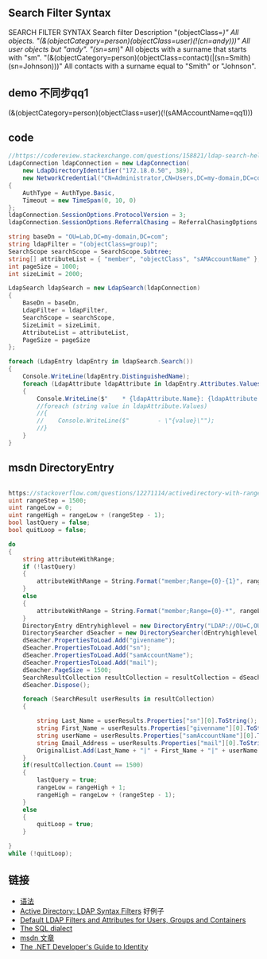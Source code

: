 



##  Search Filter Syntax
SEARCH FILTER SYNTAX
Search filter	Description
"(objectClass=*)"	All objects.
"(&(objectCategory=person)(objectClass=user)(!(cn=andy)))"	All user objects but "andy".
"(sn=sm*)"	All objects with a surname that starts with "sm".
"(&(objectCategory=person)(objectClass=contact)(|(sn=Smith)(sn=Johnson)))"	All contacts with a surname equal to "Smith" or "Johnson".



## demo 不同步qq1
(&(objectCategory=person)(objectClass=user)(!(sAMAccountName=qq1)))




## code
```cs
//https://codereview.stackexchange.com/questions/158821/ldap-search-helper-for-system-directoryservices-protocols
LdapConnection ldapConnection = new LdapConnection(
    new LdapDirectoryIdentifier("172.18.0.50", 389),
    new NetworkCredential("CN=Administrator,CN=Users,DC=my-domain,DC=com", "SuperSecret"))
{
    AuthType = AuthType.Basic,
    Timeout = new TimeSpan(0, 10, 0)
};
ldapConnection.SessionOptions.ProtocolVersion = 3;
ldapConnection.SessionOptions.ReferralChasing = ReferralChasingOptions.None;

string baseDn = "OU=Lab,DC=my-domain,DC=com";
string ldapFilter = "(objectClass=group)";
SearchScope searchScope = SearchScope.Subtree;
string[] attributeList = { "member", "objectClass", "sAMAccountName" };
int pageSize = 1000;
int sizeLimit = 2000;

LdapSearch ldapSearch = new LdapSearch(ldapConnection)
{
    BaseDn = baseDn,
    LdapFilter = ldapFilter,
    SearchScope = searchScope,
    SizeLimit = sizeLimit,
    AttributeList = attributeList,
    PageSize = pageSize
};

foreach (LdapEntry ldapEntry in ldapSearch.Search())
{
    Console.WriteLine(ldapEntry.DistinguishedName);
    foreach (LdapAttribute ldapAttribute in ldapEntry.Attributes.Values)
    {
        Console.WriteLine($"    * {ldapAttribute.Name}: {ldapAttribute.Values.Count}");
        //foreach (string value in ldapAttribute.Values)
        //{
        //    Console.WriteLine($"        - \"{value}\"");
        //}
    }
}
```


## msdn DirectoryEntry
```cs

https://stackoverflow.com/questions/12271114/activedirectory-with-range-not-changing-results-using-directorysearcher
uint rangeStep = 1500;   
uint rangeLow = 0;   
uint rangeHigh = rangeLow + (rangeStep - 1);   
bool lastQuery = false;   
bool quitLoop = false;   

do   
{                       
    string attributeWithRange;   
    if (!lastQuery)   
    {   
        attributeWithRange = String.Format("member;Range={0}-{1}", rangeLow, rangeHigh);   
    }   
    else   
    {   
        attributeWithRange = String.Format("member;Range={0}-*", rangeLow);   
    }   
    DirectoryEntry dEntryhighlevel = new DirectoryEntry("LDAP://OU=C,OU=x,DC=h,DC=nt");   
    DirectorySearcher dSeacher = new DirectorySearcher(dEntryhighlevel,"(&(objectClass=user)(memberof=CN=Users,OU=t,OU=s,OU=x,DC=h,DC=nt))",new string[] {attributeWithRange});   
    dSeacher.PropertiesToLoad.Add("givenname");   
    dSeacher.PropertiesToLoad.Add("sn");   
    dSeacher.PropertiesToLoad.Add("samAccountName");   
    dSeacher.PropertiesToLoad.Add("mail");   
    dSeacher.PageSize = 1500;   
    SearchResultCollection resultCollection = resultCollection = dSeacher.FindAll();   
    dSeacher.Dispose();   

    foreach (SearchResult userResults in resultCollection)   
    {   

        string Last_Name = userResults.Properties["sn"][0].ToString();   
        string First_Name = userResults.Properties["givenname"][0].ToString();   
        string userName = userResults.Properties["samAccountName"][0].ToString();   
        string Email_Address = userResults.Properties["mail"][0].ToString();   
        OriginalList.Add(Last_Name + "|" + First_Name + "|" + userName + "|" + Email_Address);   
    }   
    if(resultCollection.Count == 1500)   
    {   
        lastQuery = true;   
        rangeLow = rangeHigh + 1;   
        rangeHigh = rangeLow + (rangeStep - 1);   
    }   
    else   
    {   
        quitLoop = true;   
    }   

}   
while (!quitLoop);
```




## 链接


- [语法](https://docs.microsoft.com/zh-cn/windows/win32/adsi/search-filter-syntax?redirectedfrom=msdn)
- [Active Directory: LDAP Syntax Filters](https://social.technet.microsoft.com/wiki/contents/articles/5392.active-directory-ldap-syntax-filters.aspx) 好例子
- [Default LDAP Filters and Attributes for Users, Groups and Containers](https://docs.oracle.com/cd/E26217_01/E26214/html/ldap-filters-attrs-users.html)
- [The SQL dialect](https://docs.microsoft.com/zh-cn/windows/win32/adsi/sql-dialect)
- [msdn 文章](https://docs.microsoft.com/en-us/previous-versions/dotnet/articles/bb332056(v=msdn.10)?redirectedfrom=MSDN#sdspintro_topic5_pagedsearch)
- [The .NET Developer's Guide to Identity](https://docs.microsoft.com/en-us/previous-versions/windows/server-2003/aa480245(v=msdn.10)?redirectedfrom=MSDN#dotnetidm_topic2)




